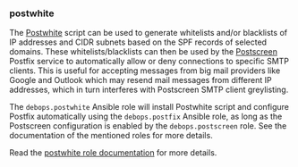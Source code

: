 ### postwhite

The [Postwhite](https://github.com/stevejenkins/postwhite) script can be
used to generate whitelists and/or blacklists of IP addresses and CIDR
subnets based on the SPF records of selected domains. These
whitelists/blacklists can then be used by the
[Postscreen](http://www.postfix.org/POSTSCREEN_README.html) Postfix
service to automatically allow or deny connections to specific SMTP
clients. This is useful for accepting messages from big mail providers
like Google and Outlook which may resend mail messages from different IP
addresses, which in turn interferes with Postscreen SMTP client
greylisting.

The `debops.postwhite` Ansible role will install Postwhite script and
configure Postfix automatically using the `debops.postfix` Ansible role,
as long as the Postscreen configuration is enabled by the
`debops.postscreen` role. See the documentation of the mentioned roles
for more details.

Read the [postwhite role documentation](https://docs.debops.org/en/master/ansible/roles/postwhite/) for more details.
